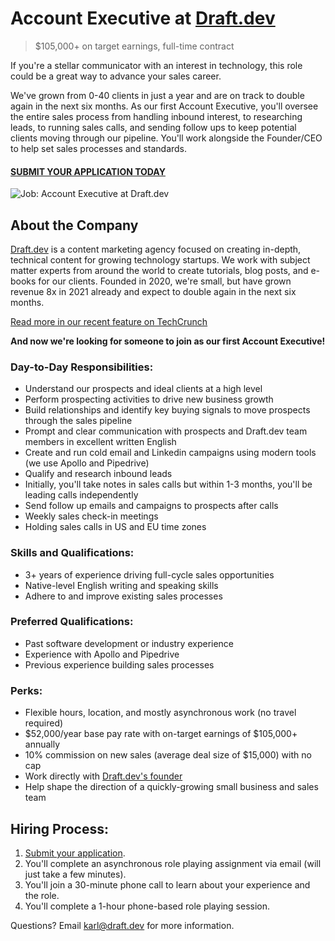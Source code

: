 # Account Executive at [Draft.dev](https://draft.dev/)
> $105,000+ on target earnings, full-time contract

If you're a stellar communicator with an interest in technology, this role could be a great way to advance your sales career.

We've grown from 0-40 clients in just a year and are on track to double again in the next six months. As our first Account Executive, you'll oversee the entire sales process from handling inbound interest, to researching leads, to running sales calls, and sending follow ups to keep potential clients moving through our pipeline. You'll work alongside the Founder/CEO to help set sales processes and standards.

#### [SUBMIT YOUR APPLICATION TODAY](https://airtable.com/shrUc4UbBwR9odvsl)

![Job: Account Executive at Draft.dev](https://draft.dev/learn/assets/posts/promotion.png)

## About the Company
[Draft.dev](https://draft.dev/) is a content marketing agency focused on creating in-depth, technical content for growing technology startups. We work with subject matter experts from around the world to create tutorials, blog posts, and e-books for our clients. Founded in 2020, we're small, but have grown revenue 8x in 2021 already and expect to double again in the next six months.

[Read more in our recent feature on TechCrunch](https://techcrunch.com/2021/07/29/draft-dev-ceo-karl-hughes-on-the-importance-of-using-experts-in-developer-marketing/)

**And now we're looking for someone to join as our first Account Executive!**

### Day-to-Day Responsibilities:
- Understand our prospects and ideal clients at a high level
- Perform prospecting activities to drive new business growth
- Build relationships and identify key buying signals to move prospects through the sales pipeline
- Prompt and clear communication with prospects and Draft.dev team members in excellent written English
- Create and run cold email and Linkedin campaigns using modern tools (we use Apollo and Pipedrive)
- Qualify and research inbound leads
- Initially, you'll take notes in sales calls but within 1-3 months, you'll be leading calls independently
- Send follow up emails and campaigns to prospects after calls
- Weekly sales check-in meetings
- Holding sales calls in US and EU time zones

### Skills and Qualifications:
- 3+ years of experience driving full-cycle sales opportunities
- Native-level English writing and speaking skills
- Adhere to and improve existing sales processes

### Preferred Qualifications: 
- Past software development or industry experience
- Experience with Apollo and Pipedrive
- Previous experience building sales processes

### Perks:
- Flexible hours, location, and mostly asynchronous work (no travel required)
- $52,000/year base pay rate with on-target earnings of $105,000+ annually
- 10% commission on new sales (average deal size of $15,000) with no cap
- Work directly with [Draft.dev's founder](https://www.linkedin.com/in/karllhughes)
- Help shape the direction of a quickly-growing small business and sales team

## Hiring Process:
1. [Submit your application](https://airtable.com/shrUc4UbBwR9odvsl).
2. You'll complete an asynchronous role playing assignment via email (will just take a few minutes).
3. You'll join a 30-minute phone call to learn about your experience and the role.
4. You'll complete a 1-hour phone-based role playing session.

Questions? Email [karl@draft.dev](mailto:karl@draft.dev) for more information.
